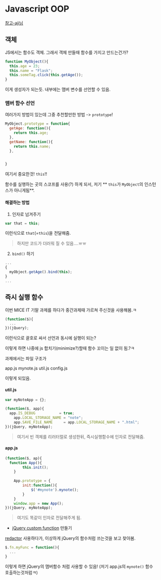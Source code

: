 # Javascript OOP
[참고-aji님](https://github.com/niceaji/javascript-study/blob/gh-pages/doc/oop.md)

## 객체

JS에서는 함수도 객체. 그래서 객체 만들때 함수를 가지고 만드는건가?

```javascript
function MyObject(){
  this.age = 23;
  this.name = "Flask";
  this.someTag.click(this.getAge());
}
```
이게 생성자가 되는듯.
내부에는 맴버 변수를 선언할 수 있음.

### 맴버 함수 선언

여러가지 방법이 있는데 그중 추천할만한 방법 -> `prototype`!

```javascript
MyObject.prototype = function{
  getAge: function(){
    return this.age;
  },
  getName: function(){
    return this.name;
  },
  

}
```

여기서 중요한것! `this`!!

함수를 실행하는 곳의 스코프를 사용(?) 하게 되서, 저기 ** `this`가 `MyObject`의 인스턴스가 아니게됨**.


#### 해결하는 방법

1. 인자로 넘겨주기

```javascript
var that = this;
```
이런식으로 `that`(=`this`)을 전달해줌.
> 하지만 코드가 더러워 질 수 있음....ㅠㅠ


2. `bind()` 하기

```javascript
...
{
  myObject.getAge().bind(this);
}
...
```


## 즉시 실행 함수

이번 MICE IT 기말 과제를 하다가 중간과제때 가르쳐 주신것을 사용해봄.ㅋ

```javascript
(function($){
  ...
})(jQuery);
```

이런식으로 괄호로 싸서 선언과 동시에 실행이 되는?

이렇게 하면 나중에 js 합치기(minimize?)할때 함수 꼬이는 일 없이 됨.?ㅋ

과제에서는 파일 구조가

app.js
mynote.js
util.js
config.js

이렇게 되있음.

#### util.js
```javascript
var myNoteApp = {};

(function($, app){
  app.IS_DEBUG           = true;
	app.LOCAL_STORAGE_NAME = "note";
	app.SAVE_FILE_NAME     = app.LOCAL_STORAGE_NAME + ".html";
})(jQuery, myNoteApp);
```

> 여기서 빈 객체를 리러터럴로 생성한뒤, 즉시실행함수에 인자로 전달해줌.

#### app.js
```javascript
(function($, ap){
  function App(){
		this.init();
	}
	
	App.prototype = {
		init:function(){
			$('#mynote').mynote();
		}
	}
	window.app = new App();
})(jQuery, myNoteApp);
```

> 여기도 똑같이 인자로 전달해주게 됨.

* [jQuery custom function](https://www.google.co.kr/search?q=jquery+custom+function&oq=jquery+custom+function&aqs=chrome.0.57j0l3j62l2.246j0&sourceid=chrome&ie=UTF-8) 만들기

[redactor](http://imperavi.com/redactor/) 사용하다가, 이상하게 jQuery의 함수처럼 쓰는것을 보고 찾아봄.
```javascript 
$.fn.myFunc = function(){
  ...  
}
```

이렇게 하면 jQuery의 맴버함수 처럼 사용할 수 있음! (저기 app.js의 `mynote()` 함수 호출하는것처럼ㅋ)

